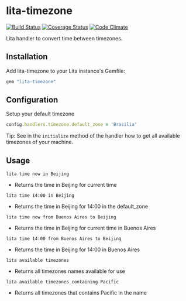 # lita-timezone

[![Build Status](https://travis-ci.org/ResultadosDigitais/lita-timezone.png?branch=master)](https://travis-ci.org/ResultadosDigitais/lita-timezone)
[![Coverage Status](https://coveralls.io/repos/ResultadosDigitais/lita-timezone/badge.png)](https://coveralls.io/r/ResultadosDigitais/lita-timezone)
[![Code
Climate](https://codeclimate.com/github/ResultadosDigitais/lita-timezone/badges/gpa.svg)](https://codeclimate.com/github/ResultadosDigitais/lita-timezone)

Lita handler to convert time between timezones.

## Installation

Add lita-timezone to your Lita instance's Gemfile:

``` ruby
gem "lita-timezone"
```

## Configuration

Setup your default timezone

``` ruby
config.handlers.timezone.default_zone = 'Brasilia'
```
Tip: See in the `initialize` method of the handler how to get all available timezones of your machine.
## Usage

`lita time now in Beijing`
- Returns the time in Beijing for current time

`lita time 14:00 in Beijing`
- Returns the time in Beijing for 14:00 in the default_zone

`lita time now from Buenos Aires to Beijing`
- Returns the time in Beijing for current time in Buenos Aires

`lita time 14:00 from Buenos Aires to Beijing`
- Returns the time in Beijing for 14:00 in Buenos Aires

`lita available timezones`
- Returns all timezones names available for use

`lita available timezones containing Pacific`
- Returns all timezones that contains Pacific in the name
